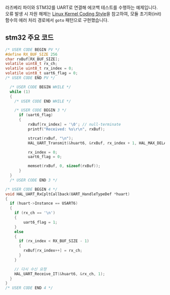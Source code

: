 라즈베리 파이와 STM32를 UART로 연결해 에코백 테스트를 수행하는 예제입니다.<br>
오류 발생 시 자원 해제는 [Linux Kernel Coding Style](https://www.kernel.org/doc/html/v4.10/process/coding-style.html)을 참고하여, 모듈 초기화(init) 함수의 에러 처리 경로에서 `goto` 패턴으로 구현했습니다.

## stm32 주요 코드

```c
/* USER CODE BEGIN PV */
#define RX_BUF_SIZE 256
char rxBuf[RX_BUF_SIZE];
volatile uint8_t rx_ch;
volatile uint8_t rx_index = 0;
volatile uint8_t uart6_flag = 0;
/* USER CODE END PV */
```
```c
  /* USER CODE BEGIN WHILE */
  while (1)
  {
    /* USER CODE END WHILE */

    /* USER CODE BEGIN 3 */
	  if (uart6_flag)
	  {
		  rxBuf[rx_index] = '\0'; // null-terminate
		  printf("Received: %s\r\n", rxBuf);

		  strcat(rxBuf, "\n");
		  HAL_UART_Transmit(&huart6, &rxBuf, rx_index + 1, HAL_MAX_DELAY);

		  rx_index = 0;
		  uart6_flag = 0;

		  memset(rxBuf, 0, sizeof(rxBuf));
	  }
  }
  /* USER CODE END 3 */
```
```c
/* USER CODE BEGIN 4 */
void HAL_UART_RxCpltCallback(UART_HandleTypeDef *huart)
{
  if (huart->Instance == USART6)
  {
    if (rx_ch == '\n')
    {
    	uart6_flag = 1;
    }
    else
    {
      if (rx_index < RX_BUF_SIZE - 1)
      {
        rxBuf[rx_index++] = rx_ch;
      }
    }

    // 다시 수신 요청
    HAL_UART_Receive_IT(&huart6, &rx_ch, 1);
  }
}
/* USER CODE END 4 */
```